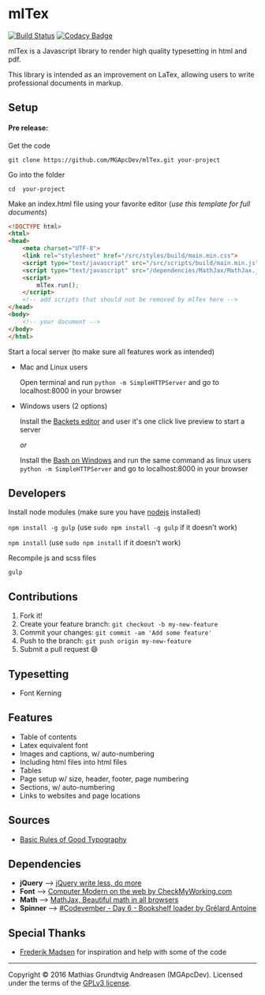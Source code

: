 # mlTex
[![Build Status](https://travis-ci.org/MGApcDev/mlTex.svg?branch=travis)](https://travis-ci.org/MGApcDev/mlTex)
[![Codacy Badge](https://api.codacy.com/project/badge/Grade/c098136ef81345b78c480ee695314a21)](https://www.codacy.com/app/mgapcdev/mlTex?utm_source=github.com&amp;utm_medium=referral&amp;utm_content=MGApcDev/mlTex&amp;utm_campaign=Badge_Grade)

mlTex is a Javascript library to render high quality typesetting in html and pdf.

This library is intended as an improvement on LaTex, allowing users to write professional documents in markup.

## Setup
#### Pre release:

Get the code

    git clone https://github.com/MGApcDev/mlTex.git your-project

Go into the folder

    cd  your-project

Make an index.html file using your favorite editor (<i>use this template for full documents</i>)

```html
<!DOCTYPE html>
<html>
<head>
    <meta charset="UTF-8">
    <link rel="stylesheet" href="/src/styles/build/main.min.css">
    <script type="text/javascript" src="/src/scripts/build/main.min.js"></script>
    <script type="text/javascript" src="/dependencies/MathJax/MathJax.js"></script>
    <script>
        mlTex.run();
    </script>
    <!-- add scripts that should not be removed by mlTex here -->
</head>
<body>
    <!-- your document -->
</body>
</html>
```

Start a local server (to make sure all features work as intended)

- Mac and Linux users

    Open terminal and run ``python -m SimpleHTTPServer`` and go to localhost:8000 in your browser

- Windows users (2 options)

    Install the [Backets editor](http://brackets.io/) and user it's one click live preview to start a server

    <i>or</i>

    Install the [Bash on Windows](https://msdn.microsoft.com/en-us/commandline/wsl/install_guide) and run the same command as linux users ``python -m SimpleHTTPServer`` and go to localhost:8000 in your browser

## Developers
Install node modules (make sure you have [nodejs](https://nodejs.org/en/) installed)

`npm install -g gulp` (use `sudo npm install -g gulp` if it doesn't work)

`npm install` (use `sudo npm install` if it doesn't work)

Recompile js and scss files

`gulp`

## Contributions
1. Fork it!
2. Create your feature branch: `git checkout -b my-new-feature`
3. Commit your changes: `git commit -am 'Add some feature'`
4. Push to the branch: `git push origin my-new-feature`
5. Submit a pull request :smile:

## Typesetting
- Font Kerning

## Features
- Table of contents
- Latex equivalent font
- Images and captions, w/ auto-numbering
- Including html files into html files
- Tables
- Page setup w/ size, header, footer, page numbering
- Sections, w/ auto-numbering
- Links to websites and page locations

## Sources
- [Basic Rules of Good Typography](http://www.troytempleman.com/2010/02/08/basic-rules-of-good-typography/)

## Dependencies
- **jQuery** --> [jQuery write less, do more](https://jquery.com/)
- **Font** --> [Computer Modern on the web by CheckMyWorking.com](http://checkmyworking.com/cm-web-fonts/)
- **Math** --> [MathJax, Beautiful math in all browsers](https://www.mathjax.org/)
- **Spinner** --> [#Codevember - Day 6 - Bookshelf loader by Grélard Antoine](http://codepen.io/ikoshowa/pen/qOMvpy)

## Special Thanks
- [Frederik Madsen](https://www.linkedin.com/in/frederikmadsen/da) for inspiration and help with some of the code

---

Copyright &copy; 2016 Mathias Grundtvig Andreasen (MGApcDev). Licensed under the terms of the [GPLv3 license](LICENSE.md).
